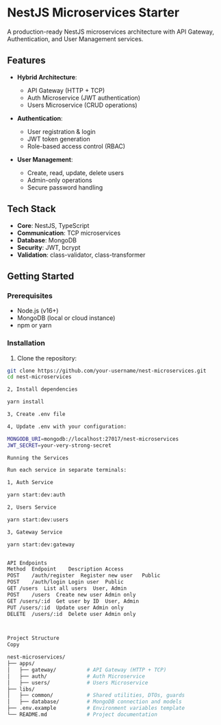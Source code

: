 # NestJS Microservices Starter

A production-ready NestJS microservices architecture with API Gateway, Authentication, and User Management services.

## Features

- **Hybrid Architecture**:
  - API Gateway (HTTP + TCP)
  - Auth Microservice (JWT authentication)
  - Users Microservice (CRUD operations)

- **Authentication**:
  - User registration & login
  - JWT token generation
  - Role-based access control (RBAC)

- **User Management**:
  - Create, read, update, delete users
  - Admin-only operations
  - Secure password handling

## Tech Stack

- **Core**: NestJS, TypeScript
- **Communication**: TCP microservices
- **Database**: MongoDB
- **Security**: JWT, bcrypt
- **Validation**: class-validator, class-transformer

## Getting Started

### Prerequisites

- Node.js (v16+)
- MongoDB (local or cloud instance)
- npm or yarn

### Installation

1. Clone the repository:
```bash
git clone https://github.com/your-username/nest-microservices.git
cd nest-microservices

2, Install dependencies

yarn install

3, Create .env file

4, Update .env with your configuration:

MONGODB_URI=mongodb://localhost:27017/nest-microservices
JWT_SECRET=your-very-strong-secret

Running the Services

Run each service in separate terminals:

1, Auth Service

yarn start:dev:auth

2, Users Service

yarn start:dev:users

3, Gateway Service

yarn start:dev:gateway


API Endpoints
Method	Endpoint	Description	Access
POST	/auth/register	Register new user	Public
POST	/auth/login	Login user	Public
GET	/users	List all users	User, Admin
POST	/users	Create new user	Admin only
GET	/users/:id	Get user by ID	User, Admin
PUT	/users/:id	Update user	Admin only
DELETE	/users/:id	Delete user	Admin only



Project Structure
Copy

nest-microservices/
├── apps/
│   ├── gateway/          # API Gateway (HTTP + TCP)
│   ├── auth/             # Auth Microservice
│   ├── users/            # Users Microservice
├── libs/
│   ├── common/           # Shared utilities, DTOs, guards
│   ├── database/         # MongoDB connection and models
├── .env.example          # Environment variables template
└── README.md             # Project documentation